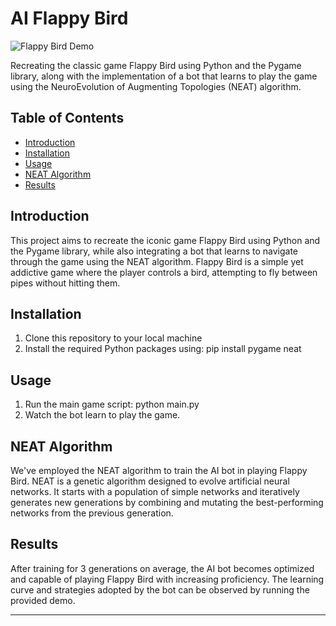 # AI Flappy Bird

![Flappy Bird Demo](demo.gif)

Recreating the classic game Flappy Bird using Python and the Pygame library, along with the implementation of a bot that learns to play the game using the NeuroEvolution of Augmenting Topologies (NEAT) algorithm.

## Table of Contents
- [Introduction](#introduction)
- [Installation](#installation)
- [Usage](#usage)
- [NEAT Algorithm](#neat-algorithm)
- [Results](#results)

## Introduction

This project aims to recreate the iconic game Flappy Bird using Python and the Pygame library, while also integrating a bot that learns to navigate through the game using the NEAT algorithm. Flappy Bird is a simple yet addictive game where the player controls a bird, attempting to fly between pipes without hitting them.

## Installation

1. Clone this repository to your local machine
2. Install the required Python packages using: pip install pygame neat

## Usage

1. Run the main game script: python main.py
2. Watch the bot learn to play the game.

## NEAT Algorithm

We've employed the NEAT algorithm to train the AI bot in playing Flappy Bird. NEAT is a genetic algorithm designed to evolve artificial neural networks. It starts with a population of simple networks and iteratively generates new generations by combining and mutating the best-performing networks from the previous generation.

## Results

After training for 3 generations on average, the AI bot becomes optimized and capable of playing Flappy Bird with increasing proficiency. The learning curve and strategies adopted by the bot can be observed by running the provided demo.

---

